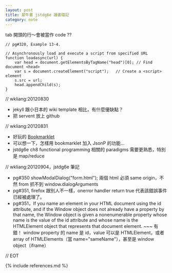 ```yaml
---
layout: post
title: 犀牛書 jstdg6e 讀書隨記
category: note
---
```


tab 開頭的行～會被當作 code ??

	// pg#320, Example 13-4. 

	// Asynchronously load and execute a script from specified URL
	function loadasync(url) {
	    var head = document.getElementsByTagName("head")[0]; // Find document <head>
	    var s = document.createElement("script");	// Create a <script> element
	    s.src = url;
	    head.appendChild(s);
	}

// wkliang:20120830

* jekyll 跟小日本的 wiki template 相比，有什麼優缺點？
* 把 servent 放上 github

// wkliang:20120831
* 好玩的 [Bookmarklet](/jstdg6e/1300.html)
* 可以想一下，怎樣用 bookmarklet 加入 JsonP 的功能...
* jstdg6e ch8 functional programming 相關的 paradigms 需要更熟悉，特別是 map/reduce

// wkliang:20120904，jstdg6e 筆記
* pg#350 showModalDialog("form.html"); 兩個 html 必須 same origin，不然 from 抓不到 window.dialogArguments
* pg#351, firefox 跟別人不一樣，onerror handler return true 代表該錯誤事件已經被處理了。
* pg#351，If you name an element in your HTML document using the id attribute, and if the Window object does not already have a property by that name, the Window object is given a nonenumerable property whose name is the value of the id attribute and whose name is the HTMLElement object that represents that document element. ~~~ 有錯！ window property 的 name 是 id，value 可以是 HTMLElement，或者 array of HTMLElements（當 name="sameName"），甚至是 window object（iframe）


// EOT


{% include references.md %}
